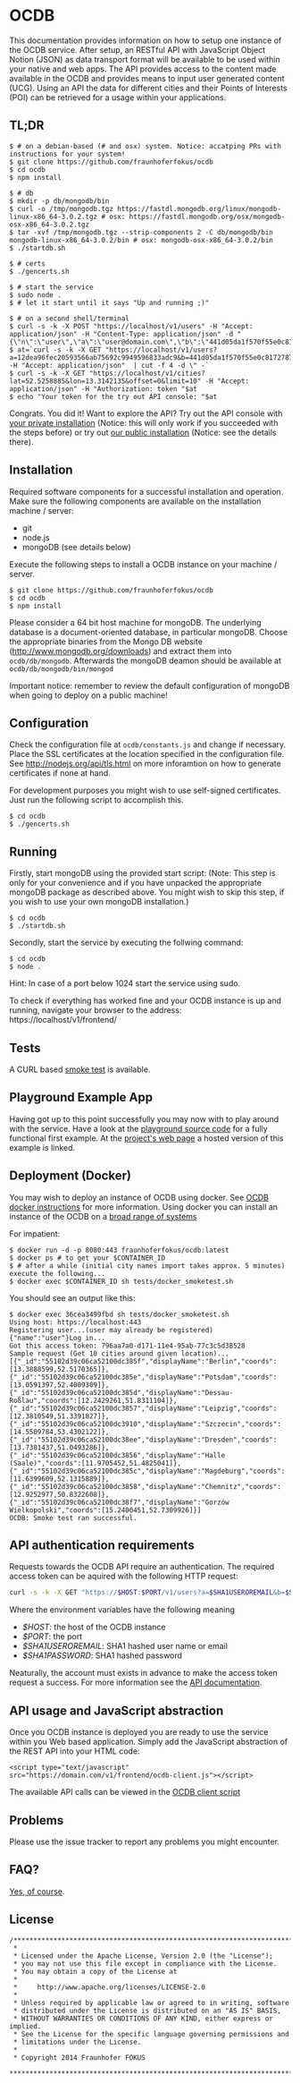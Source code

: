 OCDB
====

This documentation provides information on how to setup one instance of the OCDB service. After setup, an RESTful API with JavaScript Object Notion (JSON) as data transport format will be available to be used within your native and web apps. The API provides access to the content made available in the OCDB and provides means to input user generated content (UCG). Using an API the data for different cities and their Points of Interests (POI) can be retrieved for a usage within your applications.

TL;DR
-----

```
$ # on a debian-based (# and osx) system. Notice: accatping PRs with instructions for your system!
$ git clone https://github.com/fraunhoferfokus/ocdb
$ cd ocdb
$ npm install

$ # db
$ mkdir -p db/mongodb/bin
$ curl -o /tmp/mongodb.tgz https://fastdl.mongodb.org/linux/mongodb-linux-x86_64-3.0.2.tgz # osx: https://fastdl.mongodb.org/osx/mongodb-osx-x86_64-3.0.2.tgz
$ tar -xvf /tmp/mongodb.tgz --strip-components 2 -C db/mongodb/bin mongodb-linux-x86_64-3.0.2/bin # osx: mongodb-osx-x86_64-3.0.2/bin
$ ./startdb.sh

$ # certs
$ ./gencerts.sh

$ # start the service
$ sudo node .
$ # let it start until it says "Up and running ;)"

$ # on a second shell/terminal
$ curl -s -k -X POST "https://localhost/v1/users" -H "Accept: application/json" -H "Content-Type: application/json" -d "{\"n\":\"user\",\"a\":\"user@domain.com\",\"b\":\"441d05da1f570f55e0c8172787cdc1302ecad5db\"}"
$ at=`curl -s -k -X GET "https://localhost/v1/users?a=12dea96fec20593566ab75692c9949596833adc9&b=441d05da1f570f55e0c8172787cdc1302ecad5db" -H "Accept: application/json"  | cut -f 4 -d \" -`
$ curl -s -k -X GET "https://localhost/v1/cities?lat=52.5258885&lon=13.3142135&offset=0&limit=10" -H "Accept: application/json" -H "Authorization: token "$at
$ echo "Your token for the try out API console: "$at
```

Congrats. You did it! Want to explore the API? Try out the API console with [your private installation](http://fraunhoferfokus.github.io/OCDB/apiconsole/index.html?url=https://localhost/v1/frontend/api.json) (Notice: this will only work if you succeeded with the steps before) or try out [our public installation](http://fraunhoferfokus.github.io/OCDB/) (Notice: see the details there).


Installation
------------

Required software components for a successful installation and operation. Make sure the following components are available on the installation machine / server:
* git
* node.js
* mongoDB (see details below)

Execute the following steps to install a OCDB instance on your machine / server.

```
$ git clone https://github.com/fraunhoferfokus/ocdb
$ cd ocdb
$ npm install
```

Please consider a 64 bit host machine for mongoDB.
The underlying database is a document-oriented database, in particular mongoDB. Choose the appropriate binaries from the Mongo DB website (http://www.mongodb.org/downloads) and extract them into `` ocdb/db/mongodb ``. Afterwards the mongoDB deamon should be available at  `` ocdb/db/mongodb/bin/mongod ``

Important notice: remember to review the default configuration of mongoDB when going to deploy on a public machine!

Configuration
-------------

Check the configuration file at `` ocdb/constants.js `` and change if necessary. Place the SSL certificates at the location specified in the configuration file. See http://nodejs.org/api/tls.html on more inforamtion on how to generate certificates if none at hand.

For development purposes you might wish to use self-signed certificates. Just run the following script to accomplish this.

```
$ cd ocdb
$ ./gencerts.sh
```

Running
-------

Firstly, start mongoDB using the provided start script:
(Note: This step is only for your convenience and if you have unpacked the appropriate mongoDB package as described above. You might wish to skip this step, if you wish to use your own mongoDB installation.)

```
$ cd ocdb
$ ./startdb.sh
```

Secondly, start the service by executing the follwing command:

```
$ cd ocdb
$ node .
```

Hint: In case of a port below 1024 start the service using sudo.

To check if everything has worked fine and your OCDB instance is up and running, navigate your browser to the address: https://localhost/v1/frontend/

Tests
-----

A CURL based [smoke test](tests/docker_smoketest.sh) is available.

Playground Example App
----------------------

Having got up to this point successfully you may now with to play around with the service.
Have a look at the [playground source code](web_root/playground) for a fully functional first example. At the [project's web page](http://fraunhoferfokus.github.io/OCDB/) a hosted version of this example is linked.


Deployment (Docker)
-------------------

You may wish to deploy an instance of OCDB using docker. See [OCDB docker instructions](README.docker.md) for more information. Using docker you can install an instance of the OCDB on a [broad range of systems](https://docs.docker.com/installation/#installation)


For impatient:

```
$ docker run -d -p 8080:443 fraunhoferfokus/ocdb:latest
$ docker ps # to get your $CONTAINER_ID
$ # after a while (initial city names import takes approx. 5 minutes) execute the following...
$ docker exec $CONTAINER_ID sh tests/docker_smoketest.sh
```
You should see an output like this:

```
$ docker exec 36cea3499fbd sh tests/docker_smoketest.sh
Using host: https://localhost:443
Registering user...(user may already be registered)
{"name":"user"}Log in...
Got this access token: 796aa7a0-d171-11e4-95ab-77c3c5d38528
Sample request (Get 10 cities around given location)...
[{"_id":"55102d39c06ca52100dc385f","displayName":"Berlin","coords":[13.3888599,52.5170365]},{"_id":"55102d39c06ca52100dc385e","displayName":"Potsdam","coords":[13.0591397,52.4009309]},{"_id":"55102d39c06ca52100dc385d","displayName":"Dessau-Roßlau","coords":[12.2429261,51.8311104]},{"_id":"55102d39c06ca52100dc3857","displayName":"Leipzig","coords":[12.3810549,51.3391827]},{"_id":"55102d39c06ca52100dc3910","displayName":"Szczecin","coords":[14.5509784,53.4302122]},{"_id":"55102d39c06ca52100dc38ee","displayName":"Dresden","coords":[13.7381437,51.0493286]},{"_id":"55102d39c06ca52100dc3856","displayName":"Halle (Saale)","coords":[11.9705452,51.4825041]},{"_id":"55102d39c06ca52100dc385c","displayName":"Magdeburg","coords":[11.6399609,52.1315889]},{"_id":"55102d39c06ca52100dc3858","displayName":"Chemnitz","coords":[12.9252977,50.8322608]},{"_id":"55102d39c06ca52100dc38f7","displayName":"Gorzów Wielkopolski","coords":[15.2400451,52.7309926]}]
OCDB: Smoke test ran successful.
```

API authentication requirements
-------------------------------

Requests towards the OCDB API require an authentication. The required access token can be aquired with the following HTTP request:

```sh
curl -s -k -X GET "https://$HOST:$PORT/v1/users?a=$SHA1USEROREMAIL&b=$SHA1PASSWORD" -H "Accept: application/json"
```

Where the environment variables have the following meaning
* *$HOST*: the host of the OCDB instance
* *$PORT*: the port
* *$SHA1USEROREMAIL*: SHA1 hashed user name or email
* *$SHA1PASSWORD*: SHA1 hashed password

Neaturally, the account must exists in advance to make the access token request a success.
For more information see the [API documentation](http://fraunhoferfokus.github.io/OCDB/apiconsole/index.html).

API usage and JavaScript abstraction
------------------------------------

Once you OCDB instance is deployed you are ready to use the service within you Web based application. Simply add the JavaScript abstraction of the REST API into your HTML code:

```
<script type="text/javascript" src="https://domain.com/v1/frontend/ocdb-client.js"></script>
```

The available API calls can be viewed in the [OCDB client script](web_root/ocdb-client.js#L196)

Problems
--------

Please use the issue tracker to report any problems you might encounter.

FAQ?
--------

[Yes, of course](FAQ.md).

License
-------
```
/*******************************************************************************
 *
 * Licensed under the Apache License, Version 2.0 (the "License");
 * you may not use this file except in compliance with the License.
 * You may obtain a copy of the License at
 *
 *     http://www.apache.org/licenses/LICENSE-2.0
 *
 * Unless required by applicable law or agreed to in writing, software
 * distributed under the License is distributed on an "AS IS" BASIS,
 * WITHOUT WARRANTIES OR CONDITIONS OF ANY KIND, either express or implied.
 * See the License for the specific language governing permissions and
 * limitations under the License.
 *
 * Copyright 2014 Fraunhofer FOKUS
 *******************************************************************************/
```
